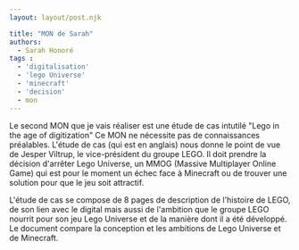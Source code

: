 ```yaml
---
layout: layout/post.njk

title: "MON de Sarah"
authors:
  - Sarah Honoré
tags :
  - 'digitalisation'
  - 'lego Universe'
  - 'minecraft'
  - 'decision'
  - mon
---
```

<!-- début résumé -->
Le second MON que je vais réaliser est une étude de cas intutilé "Lego in the age of digitization"
Ce MON ne nécessite pas de connaissances préalables. 
L'étude de cas (qui est en anglais) nous donne le point de vue de Jesper Viltrup, le vice-président du groupe LEGO. Il doit prendre la décision d'arrêter Lego Universe, un MMOG (Massive Multiplayer Online Game) qui est pour le moment un échec face à Minecraft ou de trouver une solution pour que le jeu soit attractif. 
<!-- fin résumé -->

L'étude de cas se compose de 8 pages de description de l'histoire de LEGO, de son lien avec le digital mais aussi de l'ambition que le groupe LEGO nourrit pour son jeu Lego Universe et de la manière dont il a été développé. Le document compare la conception et les ambitions de Lego Universe et de Minecraft. 